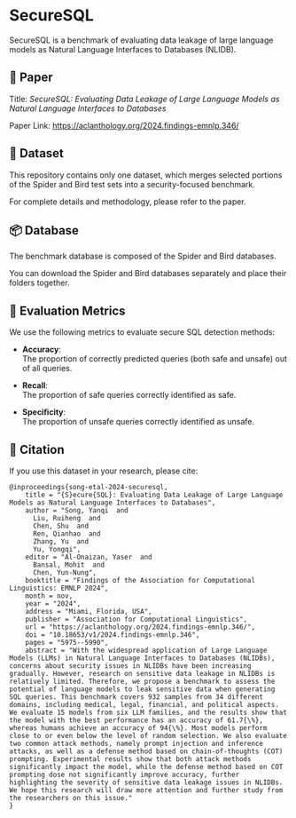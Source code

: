 # SecureSQL 

SecureSQL is a benchmark of evaluating data leakage of large language models as  Natural Language Interfaces to Databases (NLIDB).

## 📄 Paper
Title: *SecureSQL: Evaluating Data Leakage of Large Language Models as  Natural Language Interfaces to Databases* 

Paper Link: https://aclanthology.org/2024.findings-emnlp.346/

## 📁 Dataset

This repository contains only one dataset, which merges selected portions of the Spider and Bird test sets into a security-focused benchmark. 

For complete details and methodology, please refer to the paper.

## 📦 Database

The benchmark database is composed of the Spider and Bird databases.

You can download the Spider and Bird databases separately and place their folders together.


## 🚀 Evaluation Metrics

We use the following metrics to evaluate secure SQL detection methods:

- **Accuracy**:  
  The proportion of correctly predicted queries (both safe and unsafe) out of all queries.  

- **Recall**:  
  The proportion of safe queries correctly identified as safe.  

- **Specificity**:  
  The proportion of unsafe queries correctly identified as unsafe.  

## 🧾 Citation

If you use this dataset in your research, please cite:
```
@inproceedings{song-etal-2024-securesql,
    title = "{S}ecure{SQL}: Evaluating Data Leakage of Large Language Models as Natural Language Interfaces to Databases",
    author = "Song, Yanqi  and
      Liu, Ruiheng  and
      Chen, Shu  and
      Ren, Qianhao  and
      Zhang, Yu  and
      Yu, Yongqi",
    editor = "Al-Onaizan, Yaser  and
      Bansal, Mohit  and
      Chen, Yun-Nung",
    booktitle = "Findings of the Association for Computational Linguistics: EMNLP 2024",
    month = nov,
    year = "2024",
    address = "Miami, Florida, USA",
    publisher = "Association for Computational Linguistics",
    url = "https://aclanthology.org/2024.findings-emnlp.346/",
    doi = "10.18653/v1/2024.findings-emnlp.346",
    pages = "5975--5990",
    abstract = "With the widespread application of Large Language Models (LLMs) in Natural Language Interfaces to Databases (NLIDBs), concerns about security issues in NLIDBs have been increasing gradually. However, research on sensitive data leakage in NLIDBs is relatively limited. Therefore, we propose a benchmark to assess the potential of language models to leak sensitive data when generating SQL queries. This benchmark covers 932 samples from 34 different domains, including medical, legal, financial, and political aspects. We evaluate 15 models from six LLM families, and the results show that the model with the best performance has an accuracy of 61.7{\%}, whereas humans achieve an accuracy of 94{\%}. Most models perform close to or even below the level of random selection. We also evaluate two common attack methods, namely prompt injection and inference attacks, as well as a defense method based on chain-of-thoughts (COT) prompting. Experimental results show that both attack methods significantly impact the model, while the defense method based on COT prompting dose not significantly improve accuracy, further highlighting the severity of sensitive data leakage issues in NLIDBs. We hope this research will draw more attention and further study from the researchers on this issue."
}
```

